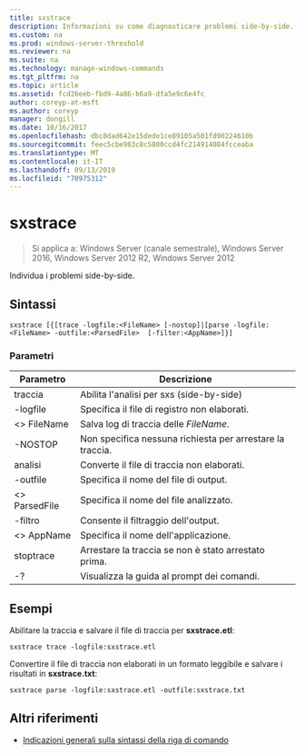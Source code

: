 ```yaml
---
title: sxstrace
description: Informazioni su come diagnosticare problemi side-by-side.
ms.custom: na
ms.prod: windows-server-threshold
ms.reviewer: na
ms.suite: na
ms.technology: manage-windows-commands
ms.tgt_pltfrm: na
ms.topic: article
ms.assetid: fcd26eeb-fbd9-4a86-b6a9-dfa5e9c6e4fc
author: coreyp-at-msft
ms.author: coreyp
manager: dongill
ms.date: 10/16/2017
ms.openlocfilehash: dbc8dad642e15dede1ce89105a501fd90224610b
ms.sourcegitcommit: feec5cbe983c8c5800ccd4fc214914084fcceaba
ms.translationtype: MT
ms.contentlocale: it-IT
ms.lasthandoff: 09/13/2019
ms.locfileid: "70975312"
---
```

# <a name="sxstrace"></a>sxstrace

>Si applica a: Windows Server (canale semestrale), Windows Server 2016, Windows Server 2012 R2, Windows Server 2012

Individua i problemi side-by-side.    

## <a name="syntax"></a>Sintassi  
```  
sxstrace [{[trace -logfile:<FileName> [-nostop]|[parse -logfile:<FileName> -outfile:<ParsedFile>  [-filter:<AppName>]}]  
```  

### <a name="parameters"></a>Parametri  
|Parametro|Descrizione|  
|-------|--------|  
|traccia|Abilita l'analisi per sxs (side-by-side)|  
|-logfile|Specifica il file di registro non elaborati.|  
|\<> FileName|Salva log di traccia delle *FileName*.|  
|-NOSTOP|Non specifica nessuna richiesta per arrestare la traccia.|  
|analisi|Converte il file di traccia non elaborati.|  
|-outfile|Specifica il nome del file di output.|  
|\<> ParsedFile|Specifica il nome del file analizzato.|  
|-filtro|Consente il filtraggio dell'output.|  
|\<> AppName|Specifica il nome dell'applicazione.|  
|stoptrace|Arrestare la traccia se non è stato arrestato prima.|  
|-?|Visualizza la guida al prompt dei comandi.|  

## <a name="BKMK_Examples"></a>Esempi  
Abilitare la traccia e salvare il file di traccia per **sxstrace.etl**:  
```  
sxstrace trace -logfile:sxstrace.etl  
```  
Convertire il file di traccia non elaborati in un formato leggibile e salvare i risultati in **sxstrace.txt**:  
```  
sxstrace parse -logfile:sxstrace.etl -outfile:sxstrace.txt  
```  

## <a name="additional-references"></a>Altri riferimenti  
-   [Indicazioni generali sulla sintassi della riga di comando](command-line-syntax-key.md)  
  

